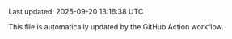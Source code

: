 Last updated: 2025-09-20 13:16:38 UTC

This file is automatically updated by the GitHub Action workflow.
